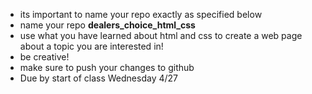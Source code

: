 - its important to name your repo exactly as specified below
- name your repo **dealers_choice_html_css**
- use what you have learned about html and css to create a web page about a topic you are interested in!
- be creative!
- make sure to push your changes to github
- Due by start of class Wednesday 4/27
